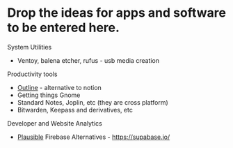 # Drop the ideas for apps and software to be entered here.

System Utilities

- Ventoy, balena etcher, rufus - usb media creation

Productivity tools

- [Outline](https://getoutline.com) - alternative to notion
- Getting things Gnome 
- Standard Notes, Joplin, etc (they are cross platform) 
- Bitwarden, Keepass and derivatives, etc

Developer and Website Analytics

- [Plausible](https://github.com/plausible/analytics)
Firebase Alternatives - https://supabase.io/
